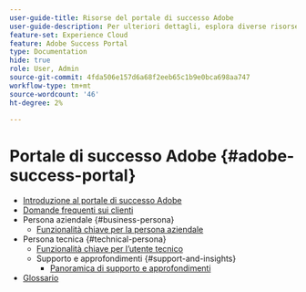 ```yaml
---
user-guide-title: Risorse del portale di successo Adobe
user-guide-description: Per ulteriori dettagli, esplora diverse risorse del portale di successo di Adobe.
feature-set: Experience Cloud
feature: Adobe Success Portal
type: Documentation
hide: true
role: User, Admin
source-git-commit: 4fda506e157d6a68f2eeb65c1b9e0bca698aa747
workflow-type: tm+mt
source-wordcount: '46'
ht-degree: 2%

---
```



# Portale di successo Adobe {#adobe-success-portal}

- [Introduzione al portale di successo Adobe](/help/adobe-success-portal/adobe-success-portal-introduction.md)
- [Domande frequenti sui clienti](/help/adobe-success-portal/adobe-success-portal-customer-faq.md)
- Persona aziendale {#business-persona}
   - [Funzionalità chiave per la persona aziendale](/help/adobe-success-portal/business-persona/key-functionalities-for-business-persona.md)
- Persona tecnica {#technical-persona}
   - [Funzionalità chiave per l’utente tecnico](/help/adobe-success-portal/technical-persona/key-functionalities-for-technical-persona.md)
   - Supporto e approfondimenti {#support-and-insights}
      - [Panoramica di supporto e approfondimenti](/help/adobe-success-portal/technical-persona/support-and-insights/support-and-insights-overview.md)
- [Glossario](/help/adobe-success-portal/glossary.md)
